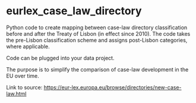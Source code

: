 # eurlex_case_law_directory

Python code to create mapping between case-law directory classification before and after the Treaty of Lisbon (in effect since 2010). The code takes the pre-Lisbon classification scheme and assigns post-Lisbon categories, where applicable. 

Code can be plugged into your data project. 

The purpose is to simplify the comparison of case-law development in the EU over time.

Link to source: https://eur-lex.europa.eu/browse/directories/new-case-law.html

